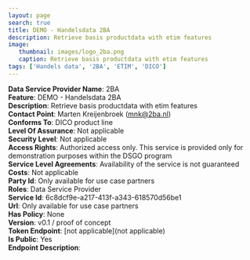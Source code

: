 ```yaml
---
layout: page
search: true
title: DEMO - Handelsdata 2BA
description: Retrieve basis productdata with etim features
image:
   thumbnail: images/logo_2ba.png
   caption: Retrieve basis productdata with etim features
tags: ['Handels data', '2BA', 'ETIM', 'DICO']
---
```


<b>Data Service Provider Name</b>: 2BA  
<b>Feature</b>: DEMO - Handelsdata 2BA  
<b>Description</b>: Retrieve basis productdata with etim features  
<b>Contact Point</b>: Marten Kreijenbroek (mnk@2ba.nl)  
<b>Conforms To</b>: DICO product line  
<b>Level Of Assurance</b>: Not applicable  
<b>Security Level</b>: Not applicable  
<b>Access Rights</b>: Authorized access only. This service is provided only for demonstration purposes within the DSGO program  
<b>Service Level Agreements</b>: Availability of the service is not guaranteed  
<b>Costs</b>: Not applicable  
<b>Party Id</b>: Only available for use case partners  
<b>Roles</b>: Data Service Provider  
<b>Service Id</b>: 6c8dcf9e-a217-413f-a343-618570d56be1  
<b>Url</b>: Only available for use case partners  
<b>Has Policy</b>: None  
<b>Version</b>: v0.1 / proof of concept  
<b>Token Endpoint</b>: [not applicable](not applicable)  
<b>Is Public</b>: Yes  
<b>Endpoint Description</b>: []()  
